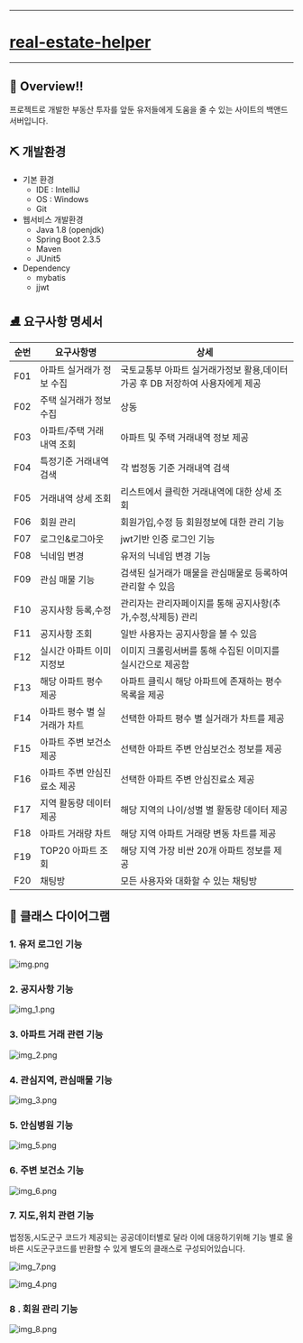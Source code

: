 
---
# [real-estate-helper](https://github.com/jaehyunup/realestate-helper-backendServer)
---  

## 🎈 Overview!!
프로젝트로 개발한 부동산 투자를 앞둔 유저들에게 도움을 줄 수 있는 사이트의 백앤드 서버입니다.

## ⛏ 개발환경  
- 기본 환경
    - IDE : IntelliJ
    - OS : Windows
    - Git
- 웹서비스 개발환경
    - Java 1.8 (openjdk)
    - Spring Boot 2.3.5
    - Maven
    - JUnit5
- Dependency
    - mybatis
    - jjwt
    

##  ⛸ 요구사항 명세서
순번|요구사항명|상세|
---|---|---
F01|아파트 실거래가 정보 수집|국토교통부 아파트 실거래가정보 활용,데이터 가공 후 DB 저장하여 사용자에게 제공
F02|주택 실거래가 정보 수집|상동
F03|아파트/주택 거래내역 조회| 아파트 및 주택 거래내역 정보 제공
F04|특정기준 거래내역 검색|각 법정동 기준 거래내역 검색
F05|거래내역 상세 조회|리스트에서 클릭한 거래내역에 대한 상세 조회
F06|회원 관리| 회원가입,수정 등 회원정보에 대한 관리 기능
F07|로그인&로그아웃| jwt기반 인증 로그인 기능 
F08|닉네임 변경|유저의 닉네임 변경 기능
F09|관심 매물 기능|검색된 실거래가 매물을 관심매물로 등록하여 관리할 수 있음
F10|공지사항 등록,수정| 관리자는 관리자페이지를 통해 공지사항(추가,수정,삭제등) 관리
F11|공지사항 조회|일반 사용자는 공지사항을 볼 수 있음
F12|실시간 아파트 이미지정보|이미지 크롤링서버를 통해 수집된 이미지를 실시간으로 제공함
F13|해당 아파트 평수 제공|아파트 클릭시 해당 아파트에 존재하는 평수 목록을 제공
F14|아파트 평수 별 실거래가 차트 |선택한 아파트 평수 별 실거래가 차트를 제공
F15|아파트 주변 보건소 제공|선택한 아파트 주변 안심보건소 정보를 제공
F16|아파트 주변 안심진료소 제공|선택한 아파트 주변 안심진료소 제공
F17|지역 활동량 데이터 제공|해당 지역의 나이/성별 별 활동량 데이터 제공
F18|아파트 거래량 차트|해당 지역 아파트 거래량 변동 차트를 제공
F19|TOP20 아파트 조회	|해당 지역 가장 비싼 20개 아파트 정보를 제공
F20|채팅방|모든 사용자와 대화할 수 있는 채팅방

## 📠 클래스 다이어그램

### 1. 유저 로그인 기능
![img.png](img/img.png)

### 2. 공지사항 기능
![img_1.png](img/img_1.png)

### 3. 아파트 거래 관련 기능
![img_2.png](img/img_2.png)
    
### 4. 관심지역, 관심매물 기능
![img_3.png](img/img_3.png)

### 5. 안심병원 기능
![img_5.png](img/img_5.png)

### 6. 주변 보건소 기능
![img_6.png](img/img_6.png)

### 7. 지도,위치 관련 기능
법정동,시도군구 코드가 제공되는 공공데이터별로 달라 이에 대응하기위해 기능 별로 올바른 시도군구코드를 반환할 수 있게 별도의 클래스로 구성되어있습니다.


![img_7.png](img/img_7.png)

![img_4.png](img/img_4.png)

### 8 . 회원 관리 기능
![img_8.png](img/img_8.png)
